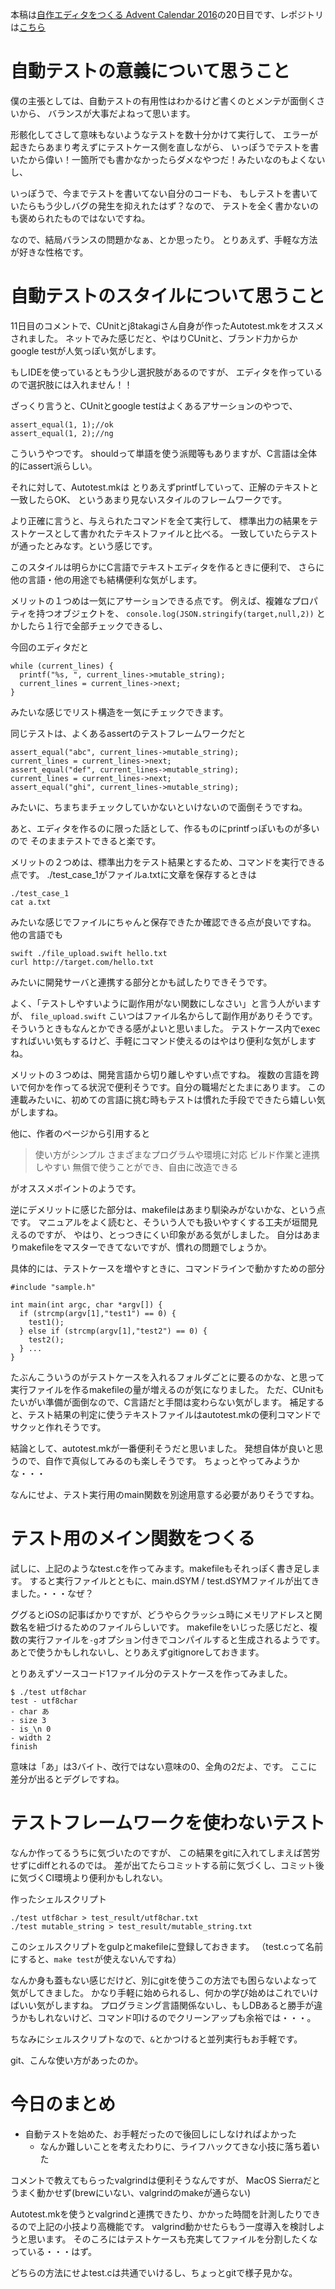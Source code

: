 本稿は[自作エディタをつくる Advent Calendar 2016](http://qiita.com/advent-calendar/2016/make_editor)の20日目です、レポジトリは[こちら](https://github.com/tinyco/tiny_code_editor)

# 自動テストの意義について思うこと

僕の主張としては、自動テストの有用性はわかるけど書くのとメンテが面倒くさいから、
バランスが大事だよねって思います。

形骸化してさして意味もないようなテストを数十分かけて実行して、
エラーが起きたらあまり考えずにテストケース側を直しながら、
いっぽうでテストを書いたから偉い！一箇所でも書かなかったらダメなやつだ！みたいなのもよくないし、

いっぽうで、今までテストを書いてない自分のコードも、
もしテストを書いていたらもう少しバグの発生を抑えれたはず？なので、
テストを全く書かないのも褒められたものではないですね。

なので、結局バランスの問題かなぁ、とか思ったり。
とりあえず、手軽な方法が好きな性格です。

# 自動テストのスタイルについて思うこと

11日目のコメントで、CUnitとj8takagiさん自身が作ったAutotest.mkをオススメされました。
ネットでみた感じだと、やはりCUnitと、ブランド力からかgoogle testが人気っぽい気がします。

もしIDEを使っているともう少し選択肢があるのですが、
エディタを作っているので選択肢には入れません！！

ざっくり言うと、CUnitとgoogle testはよくあるアサーションのやつで、

```
assert_equal(1, 1);//ok
assert_equal(1, 2);//ng
```

こういうやつです。
shouldって単語を使う派閥等もありますが、C言語は全体的にassert派らしい。

それに対して、Autotest.mkは
とりあえずprintfしていって、正解のテキストと一致したらOK、
というあまり見ないスタイルのフレームワークです。

より正確に言うと、与えられたコマンドを全て実行して、
標準出力の結果をテストケースとして書かれたテキストファイルと比べる。
一致していたらテストが通ったとみなす。という感じです。

このスタイルは明らかにC言語でテキストエディタを作るときに便利で、
さらに他の言語・他の用途でも結構便利な気がします。

メリットの１つめは一気にアサーションできる点です。
例えば、複雑なプロパティを持つオブジェクトを、
`console.log(JSON.stringify(target,null,2))`
とかしたら１行で全部チェックできるし、

今回のエディタだと

```
while (current_lines) {
  printf("%s, ", current_lines->mutable_string);
  current_lines = current_lines->next;
}
```

みたいな感じでリスト構造を一気にチェックできます。

同じテストは、よくあるassertのテストフレームワークだと

```
assert_equal("abc", current_lines->mutable_string);
current_lines = current_lines->next;
assert_equal("def", current_lines->mutable_string);
current_lines = current_lines->next;
assert_equal("ghi", current_lines->mutable_string);
```

みたいに、ちまちまチェックしていかないといけないので面倒そうですね。


あと、エディタを作るのに限った話として、作るものにprintfっぽいものが多いので
そのままテストできると楽です。

メリットの２つめは、標準出力をテスト結果とするため、コマンドを実行できる点です。
./test_case_1がファイルa.txtに文章を保存するときは

```
./test_case_1
cat a.txt
```

みたいな感じでファイルにちゃんと保存できたか確認できる点が良いですね。
他の言語でも

```
swift ./file_upload.swift hello.txt
curl http://target.com/hello.txt
```

みたいに開発サーバと連携する部分とかも試したりできそうです。

よく、「テストしやすいように副作用がない関数にしなさい」と言う人がいますが、
`file_upload.swift` こいつはファイル名からして副作用がありそうです。
そういうときもなんとかできる感がよいと思いました。
テストケース内でexecすればいい気もするけど、手軽にコマンド使えるのはやはり便利な気がしますね。

メリットの３つめは、開発言語から切り離しやすい点ですね。
複数の言語を跨いで何かを作ってる状況で便利そうです。自分の職場だとたまにあります。
この連載みたいに、初めての言語に挑む時もテストは慣れた手段でできたら嬉しい気がしますね。

他に、作者のページから引用すると

> 使い方がシンプル
> さまざまなプログラムや環境に対応
> ビルド作業と連携しやすい
> 無償で使うことができ、自由に改造できる

がオススメポイントのようです。

逆にデメリットに感じた部分は、makefileはあまり馴染みがないかな、という点です。
マニュアルをよく読むと、そういう人でも扱いやすくする工夫が垣間見えるのですが、
やはり、とっつきにくい印象がある気がしました。
自分はあまりmakefileをマスターできてないですが、慣れの問題でしょうか。

具体的には、テストケースを増やすときに、コマンドラインで動かすための部分

```
#include "sample.h"

int main(int argc, char *argv[]) {
  if (strcmp(argv[1],"test1") == 0) {
    test1();
  } else if (strcmp(argv[1],"test2") == 0) {
    test2();
  } ...
}
```

たぶんこういうのがテストケースを入れるフォルダごとに要るのかな、と思って
実行ファイルを作るmakefileの量が増えるのが気になりました。
ただ、CUnitもたいがい準備が面倒なので、C言語だと手間は変わらない気がします。
補足すると、テスト結果の判定に使うテキストファイルはautotest.mkの便利コマンドでサクッと作れそうです。

結論として、autotest.mkが一番便利そうだと思いました。
発想自体が良いと思うので、自作で真似してみるのも楽しそうです。
ちょっとやってみようかな・・・

なんにせよ、テスト実行用のmain関数を別途用意する必要がありそうですね。

# テスト用のメイン関数をつくる

試しに、上記のようなtest.cを作ってみます。makefileもそれっぽく書き足します。
すると実行ファイルとともに、main.dSYM / test.dSYMファイルが出てきました。・・・なぜ？

ググるとiOSの記事ばかりですが、どうやらクラッシュ時にメモリアドレスと関数名を紐づけるためのファイルらしいです。
makefileをいじった感じだと、複数の実行ファイルを`-g`オプション付きでコンパイルすると生成されるようです。
あとで使うかもしれないし、とりあえずgitignoreしておきます。

とりあえずソースコード1ファイル分のテストケースを作ってみました。

```
$ ./test utf8char
test - utf8char
- char あ
- size 3
- is_\n 0
- width 2
finish
```

意味は「あ」は3バイト、改行ではない意味の0、全角の2だよ、です。
ここに差分が出るとデグレですね。

# テストフレームワークを使わないテスト

なんか作ってるうちに気づいたのですが、
この結果をgitに入れてしまえば苦労せずにdiffとれるのでは。
差が出てたらコミットする前に気づくし、コミット後に気づくCI環境より便利かもしれない。

作ったシェルスクリプト

```
./test utf8char > test_result/utf8char.txt
./test mutable_string > test_result/mutable_string.txt
```

このシェルスクリプトをgulpとmakefileに登録しておきます。
（test.cって名前にすると、`make test`が使えないんですね）

なんか身も蓋もない感じだけど、別にgitを使うこの方法でも困らないよなって気がしてきました。
かなり手軽に始められるし、何かの学び始めはこれでいけばいい気がしますね。
プログラミング言語関係ないし、もしDBあると勝手が違うかもしれないけど、コマンド叩けるのでクリーンアップも余裕では・・・。

ちなみにシェルスクリプトなので、`&`とかつけると並列実行もお手軽です。

git、こんな使い方があったのか。

# 今日のまとめ

- 自動テストを始めた、お手軽だったので後回しにしなければよかった
  - なんか難しいことを考えたわりに、ライフハックてきな小技に落ち着いた

コメントで教えてもらったvalgrindは便利そうなんですが、
MacOS Sierraだとうまく動かせず(brewにいない、valgrindのmakeが通らない)

Autotest.mkを使うとvalgrindと連携できたり、かかった時間を計測したりできるので上記の小技より高機能です。
valgrind動かせたらもう一度導入を検討しようと思います。
そのころにはテストケースも充実してファイルを分割したくなっている・・・はず。

どちらの方法にせよtest.cは共通でいけるし、ちょっとgitで様子見かな。
